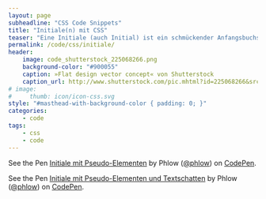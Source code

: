 ```yaml
---
layout: page
subheadline: "CSS Code Snippets"
title: "Initiale(n) mit CSS"
teaser: "Eine Initiale (auch Initial) ist ein schmückender Anfangsbuchstabe, der am Anfang eines Textes hervorgehoben wird. Mit Pseudoelementen in CSS lässt sich das leicht bewerkstelligen. Eine Auswahl verschiedenster CSS-Initialen."
permalink: /code/css/initiale/
header:
    image: code_shutterstock_225068266.png
    background-color: "#900055"
    caption: »Flat design vector concept« von Shutterstock
    caption_url: http://www.shutterstock.com/pic.mhtml?id=225068266&src=id
# image:
#     thumb: icon/icon-css.svg
style: "#masthead-with-background-color { padding: 0; }"
categories:
    - code
tags:
    - css
    - code
---
```



<p data-height="268" data-theme-id="0" data-slug-hash="azLOyy" data-default-tab="result" data-user="phlow" class='codepen'>See the Pen <a href='http://codepen.io/phlow/pen/azLOyy/'>Initiale mit Pseudo-Elementen</a> by Phlow (<a href='http://codepen.io/phlow'>@phlow</a>) on <a href='http://codepen.io'>CodePen</a>.</p>
<script async src="//assets.codepen.io/assets/embed/ei.js"></script>



<p data-height="268" data-theme-id="0" data-slug-hash="GgMpZR" data-default-tab="result" data-user="phlow" class='codepen'>See the Pen <a href='http://codepen.io/phlow/pen/GgMpZR/'>Initiale mit Pseudo-Elementen und Textschatten</a> by Phlow (<a href='http://codepen.io/phlow'>@phlow</a>) on <a href='http://codepen.io'>CodePen</a>.</p>
